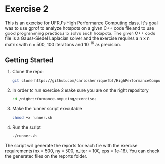 # Exercise 2
This is an exercise for UFRJ's High Performance Computing class. It's goal was to use gprof to analyze hotspots on a given C++ code file and to use good programming practices to solve such hotspots. The given C++ code file is a Gauss-Siedel Laplacian solver and the exercise requires a n x n matrix with n = 500, 100 iterations and 10<sup>⁻16</sup> as precision.

## Getting Started

1. Clone the repo:

   ```sh
   git clone https://github.com/carloshenriquefbf/HighPerformanceComputing.git
   ```
2. In order to run exercise 2 make sure you are on the right repository

   ```sh
   cd /HighPerformanceComputing/exercise2
   ```
3. Make the runner script executable

   ```sh
   chmod +x runner.sh
   ```
4. Run the script

    ```sh
   ./runner.sh
   ```
The script will generate the reports for each file with the exercise requirements (nx = 500, ny = 500, n_iter = 100, eps = 1e-16). You can check the generated files on the reports folder.
